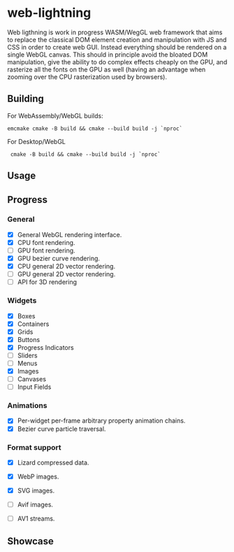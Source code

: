 # web-lightning

Web ligthning is work in progress WASM/WegGL web framework that aims to replace the classical DOM element creation and manipulation
with JS and CSS in order to create web GUI. Instead everything should be rendered on a single WebGL canvas. This should in principle
avoid the bloated DOM manipulation, give the ability to do complex effects cheaply on the GPU, and rasterize all the fonts on
the GPU as well (having an advantage when zooming over the CPU rasterization used by browsers).

## Building

For WebAssembly/WebGL builds:

    emcmake cmake -B build && cmake --build build -j `nproc`
    
For Desktop/WebGL

     cmake -B build && cmake --build build -j `nproc`

    
## Usage

## Progress
### General
- [x] General WebGL rendering interface.
- [x] CPU font rendering.
- [ ] GPU font rendering.
- [x] GPU bezier curve rendering. 
- [x] CPU general 2D vector rendering.
- [ ] GPU general 2D vector rendering.
- [ ] API for 3D rendering
### Widgets
- [x] Boxes
- [x] Containers
- [x] Grids
- [x] Buttons
- [x] Progress Indicators 
- [ ] Sliders
- [ ] Menus
- [x] Images
- [ ] Canvases
- [ ] Input Fields
### Animations
- [x] Per-widget per-frame arbitrary property animation chains.
- [x] Bezier curve particle traversal.
### Format support
- [x] Lizard compressed data.
- [x] WebP images.
- [x] SVG images.
- [ ] Avif images.
- [ ] AV1 streams. 


## Showcase
